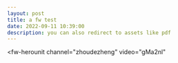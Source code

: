 ```yaml
---
layout: post
title: a fw test
date: 2022-09-11 10:39:00
description: you can also redirect to assets like pdf
---
```

<!-- This belongs to <head/> -->
<script async src='//asset.fwcdn3.com/js/fwn.js'></script>

<!-- This belongs to <body/> -->
<fw-herounit
channel="zhoudezheng"
video="gMa2nl"
></fw-herounit>